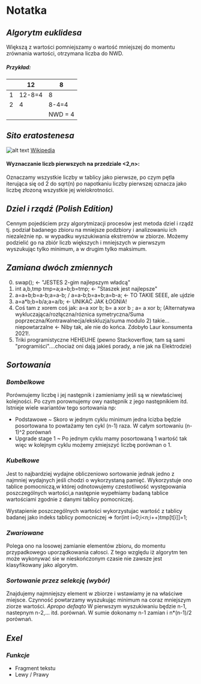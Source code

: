 # Notatka

## *Algorytm euklidesa*

Większą z wartości pomniejszamy o wartość mniejszej do momentu zrównania wartości, otrzymana liczba do NWD.

##### Przykład: 

|   | 12  | 8  |
| ------------ | ------------ | ------------ |
|  1 | 12-8=4  | 8  |
|  2 | 4  | 8-4=4  |
|  |  |NWD = 4|

## *Sito eratostenesa*

![alt text](https://upload.wikimedia.org/wikipedia/commons/b/b9/Sieve_of_Eratosthenes_animation.gif)
[Wikipedia](https://pl.wikipedia.org/wiki/Sito_Eratostenesa)

#### Wyznaczanie liczb pierwszych na przedziale <2,n>:
  
Oznaczamy wszystkie liczby w tablicy jako pierwsze, po czym pętla iterująca się od 2 do sqrt(n) po napotkaniu liczby pierwszej oznacza jako liczbę złozoną wszystkie jej wielokrotności.
## *Dziel i rzqdź (Polish Edition)*

Cennym pojedściem przy algorytmizacji procesów jest metoda dziel i rządź tj. podział badanego zbioru na mniejsze podzbiory i analizowaniu ich niezależnie np. w wypadku wyszukiwania ekstremów w zbiorze. Możemy podzielić go na zbiór liczb większych i mniejszych w pierwszym wyszukując tylko minimum, a w drugim tylko maksimum. 

## *Zamiana dwóch zmiennych*

 0. swap(); <- "JESTES 2-gim najlepszym władcą"
 1. int a,b,tmp tmp=a;a=b;b=tmp; <- "Staszek jest najlepsze"
 2. a=a+b;b=a-b;a=a-b; / a=a-b;b=a+b;a=b-a; <- TO TAKIE SEEE, ale ujdzie
 3. a=a*b;b=b/a;a=a/b; <- UNIKAĆ JAK ŁOGNIA!
 4. Coś tam z xorem coś jak: a=a xor b; b= a xor b ; a= a xor b; (Alternatywa wykluczająca/rozłączna/róznica symetryczna/Suma poprzeczna/Kontrawalnecja/ekskluzja/suma modulo 2) takie... niepowtarzalne <- Niby tak, ale nie do końca. Zdobyło Laur konsumenta 2021!.
 5. Triki programistyczne HEHEUHE (pewno Stackoverflow, tam są sami "programiści"....chociaż oni dają jakieś porady, a nie jak na Elektrodzie)

## *Sortowania*

### *Bombelkowe*

Porównujemy liczbę i jej następnik i zamieniamy jeśli są w niewłaściwej kolejności. Po czym porownujemy owy następnik z jego następnikiem itd. Istnieje wiele wariantów tego sortowania np: 

- Podstawowe ~ Skoro w jednym cyklu minimum jedna lcizba będzie posortowana to powtażamy ten cykl (n-1) raza. W całym sortowaniu (n-1)^2 porównań
- Upgrade stage 1 ~ Po jednym cyklu mamy posortowaną 1 wartość tak więc w kolejnym cyklu możemy zmiejszyć liczbę porównan o 1.

### *Kubełkowe*

Jest to najbardziej wydajne obliczeniowo sortowanie jednak jedno z najmniej wydajnych jeśli chodzi o wykorzystaną pamięć. Wykorzystuje ono tablice pomocniczą,w której odnotowujemy czestotliwość występowania poszczególnych wartości,a następnie wypełniamy badaną tablice wartościami zgodnie z danymi tablicy pomocniczej.

Wystapienie poszczególnych wartości wykorzystujac wartość z tablicy badanej jako indeks tablicy pomocniczej => for(int i=0;i<n;i++)tmp[t[i]]=1;

### *Zwariowane*

Polega ono na losowej zamianie elementów zbioru, do momentu przypadkowego uporządkowania całosci. Z tego względu iż algorytm ten może wykonywać sie w nieskończonym czasie nie zawsze jest klasyfikowany jako algorytm.

### *Sortowanie przez selekcję (wybór)*

Znajdujemy najmniejszy element w zbiorze i wstawiamy je na właściwe miejsce. Czynność powtarzamy wyszukując minimum na coraz mniejszym ziorze wartości.
*Apropo defaqto*
W pierwszym wyszukiwaniu będzie n-1, nastepnym n-2,... itd. porównań.
W sumie dokonamy n-1 zamian i n*(n-1)/2 porównań.


## *Exel*

### *Funkcje*

- Fragment tekstu
- Lewy / Prawy

